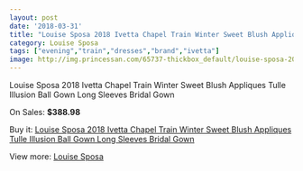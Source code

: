```yaml
---
layout: post
date: '2018-03-31'
title: "Louise Sposa 2018 Ivetta Chapel Train Winter Sweet Blush Appliques Tulle Illusion Ball Gown Long Sleeves Bridal Gown"
category: Louise Sposa
tags: ["evening","train","dresses","brand","ivetta"]
image: http://img.princessan.com/65737-thickbox_default/louise-sposa-2018-ivetta-chapel-train-winter-sweet-blush-appliques-tulle-illusion-ball-gown-long-sleeves-bridal-gown.jpg
---
```

Louise Sposa 2018 Ivetta Chapel Train Winter Sweet Blush Appliques Tulle Illusion Ball Gown Long Sleeves Bridal Gown

On Sales: **$388.98**
<a href="https://www.princessan.com/en/louise-sposa/29058-louise-sposa-2018-ivetta-chapel-train-winter-sweet-blush-appliques-tulle-illusion-ball-gown-long-sleeves-bridal-gown.html"><amp-img layout="responsive" width="600" height="600" src="//img.princessan.com/65737-thickbox_default/louise-sposa-2018-ivetta-chapel-train-winter-sweet-blush-appliques-tulle-illusion-ball-gown-long-sleeves-bridal-gown.jpg" alt="Louise Sposa 2018 Ivetta Chapel Train Winter Sweet Blush Appliques Tulle Illusion Ball Gown Long Sleeves Bridal Gown 0" /></a>
<a href="https://www.princessan.com/en/louise-sposa/29058-louise-sposa-2018-ivetta-chapel-train-winter-sweet-blush-appliques-tulle-illusion-ball-gown-long-sleeves-bridal-gown.html"><amp-img layout="responsive" width="600" height="600" src="//img.princessan.com/65740-thickbox_default/louise-sposa-2018-ivetta-chapel-train-winter-sweet-blush-appliques-tulle-illusion-ball-gown-long-sleeves-bridal-gown.jpg" alt="Louise Sposa 2018 Ivetta Chapel Train Winter Sweet Blush Appliques Tulle Illusion Ball Gown Long Sleeves Bridal Gown 1" /></a>
<a href="https://www.princessan.com/en/louise-sposa/29058-louise-sposa-2018-ivetta-chapel-train-winter-sweet-blush-appliques-tulle-illusion-ball-gown-long-sleeves-bridal-gown.html"><amp-img layout="responsive" width="600" height="600" src="//img.princessan.com/65739-thickbox_default/louise-sposa-2018-ivetta-chapel-train-winter-sweet-blush-appliques-tulle-illusion-ball-gown-long-sleeves-bridal-gown.jpg" alt="Louise Sposa 2018 Ivetta Chapel Train Winter Sweet Blush Appliques Tulle Illusion Ball Gown Long Sleeves Bridal Gown 2" /></a>
<a href="https://www.princessan.com/en/louise-sposa/29058-louise-sposa-2018-ivetta-chapel-train-winter-sweet-blush-appliques-tulle-illusion-ball-gown-long-sleeves-bridal-gown.html"><amp-img layout="responsive" width="600" height="600" src="//img.princessan.com/65738-thickbox_default/louise-sposa-2018-ivetta-chapel-train-winter-sweet-blush-appliques-tulle-illusion-ball-gown-long-sleeves-bridal-gown.jpg" alt="Louise Sposa 2018 Ivetta Chapel Train Winter Sweet Blush Appliques Tulle Illusion Ball Gown Long Sleeves Bridal Gown 3" /></a>

Buy it: [Louise Sposa 2018 Ivetta Chapel Train Winter Sweet Blush Appliques Tulle Illusion Ball Gown Long Sleeves Bridal Gown](https://www.princessan.com/en/louise-sposa/29058-louise-sposa-2018-ivetta-chapel-train-winter-sweet-blush-appliques-tulle-illusion-ball-gown-long-sleeves-bridal-gown.html "Louise Sposa 2018 Ivetta Chapel Train Winter Sweet Blush Appliques Tulle Illusion Ball Gown Long Sleeves Bridal Gown")

View more: [Louise Sposa](https://www.princessan.com/en/277-louise-sposa "Louise Sposa")